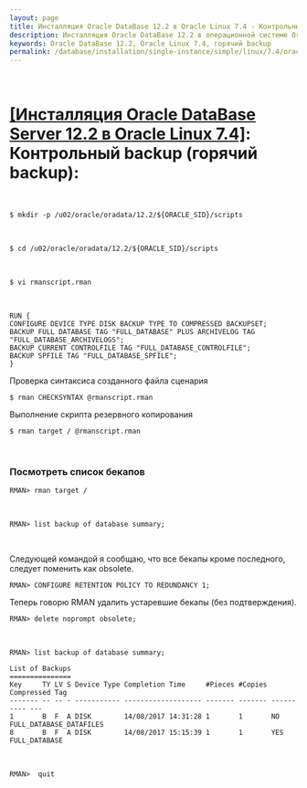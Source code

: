 ```yaml
---
layout: page
title: Инсталляция Oracle DataBase 12.2 в Oracle Linux 7.4 - Контрольный backup (горячий backup)
description: Инсталляция Oracle DataBase 12.2 в операционной системе Oracle Linux 7.4 - Контрольный backup (горячий backup)
keywords: Oracle DataBase 12.2, Oracle Linux 7.4, горячий backup
permalink: /database/installation/single-instance/simple/linux/7.4/oracle/12.2/oracle-final-hot-backup/
---
```


<br/>

# <a href="/database/installation/single-instance/simple/linux/7.4/oracle/12.2/">[Инсталляция Oracle DataBase Server 12.2 в Oracle Linux 7.4]</a>: Контрольный backup (горячий backup):

<br/>

    $ mkdir -p /u02/oracle/oradata/12.2/${ORACLE_SID}/scripts

<br/>

    $ cd /u02/oracle/oradata/12.2/${ORACLE_SID}/scripts

<br/>

    $ vi rmanscript.rman

<br/>

    RUN {
    CONFIGURE DEVICE TYPE DISK BACKUP TYPE TO COMPRESSED BACKUPSET;
    BACKUP FULL DATABASE TAG "FULL_DATABASE" PLUS ARCHIVELOG TAG "FULL_DATABASE_ARCHIVELOGS";
    BACKUP CURRENT CONTROLFILE TAG "FULL_DATABASE_CONTROLFILE";
    BACKUP SPFILE TAG "FULL_DATABASE_SPFILE";
    }

Проверка синтаксиса созданного файла сценария

    $ rman CHECKSYNTAX @rmanscript.rman

Выполнение скрипта резервного копирования

    $ rman target / @rmanscript.rman

<br/>

### Посмотреть список бекапов

    RMAN> rman target /

<br/>

    RMAN> list backup of database summary;

<br/>

Следующей командой я сообщаю, что все бекапы кроме последного, следует поменить как obsolete.

    RMAN> CONFIGURE RETENTION POLICY TO REDUNDANCY 1;

Теперь говорю RMAN удалить устаревшие бекапы (без подтверждения).

    RMAN> delete noprompt obsolete;

<br/>

    RMAN> list backup of database summary;

    List of Backups
    ===============
    Key     TY LV S Device Type Completion Time     #Pieces #Copies Compressed Tag
    ------- -- -- - ----------- ------------------- ------- ------- ---------- ---
    1       B  F  A DISK        14/08/2017 14:31:28 1       1       NO         FULL_DATABASE_DATAFILES
    8       B  F  A DISK        14/08/2017 15:15:39 1       1       YES        FULL_DATABASE

<br/>

    RMAN>  quit
